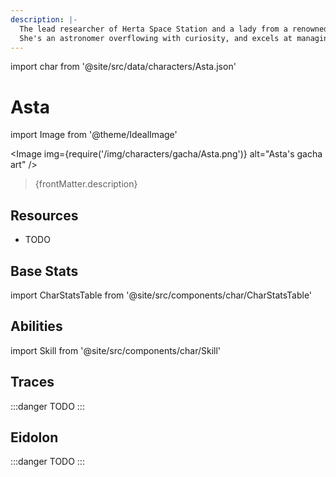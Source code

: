 ```yaml
---
description: |-
  The lead researcher of Herta Space Station and a lady from a renowned family.
  She's an astronomer overflowing with curiosity, and excels at managing the disparate staff of the space station.
---
```


import char from '@site/src/data/characters/Asta.json'

# Asta

import Image from '@theme/IdealImage'

<Image img={require('/img/characters/gacha/Asta.png')} alt="Asta's gacha art" />
<blockquote>{frontMatter.description}</blockquote>

## Resources

* TODO

## Base Stats

import CharStatsTable from '@site/src/components/char/CharStatsTable'

<CharStatsTable char={char} />

## Abilities

import Skill from '@site/src/components/char/Skill'

<Tabs>
<TabItem value='batk' label='Basic ATK'>
<Skill char={char} skill='batk' />

</TabItem>
<TabItem value='e' label='Skill'>
<Skill char={char} skill='e' />

</TabItem>
<TabItem value='q' label='Ultimate'>
<Skill char={char} skill='q'/>

</TabItem>
<TabItem value='t' label='Talent'>
<Skill char={char} skill='t'/>

</TabItem>
<TabItem value='p' label='Technique'>
<Skill char={char} skill='p'/>

</TabItem>
</Tabs>

## Traces

:::danger
TODO
:::

## Eidolon

:::danger
TODO
:::
